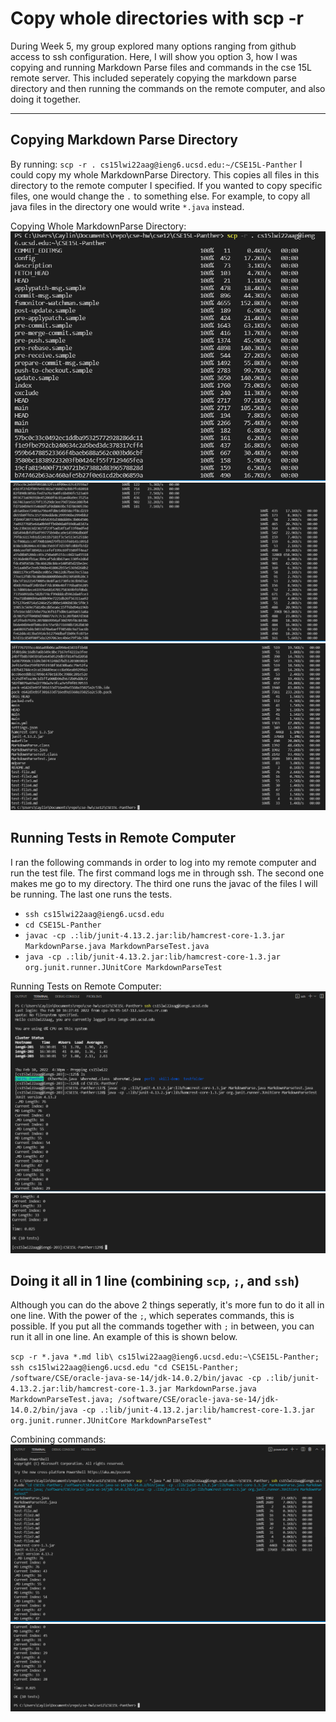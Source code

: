# Copy whole directories with scp -r
During Week 5, my group explored many options ranging from github access to ssh configuration. Here, I will show you option 3, how I was copying and running Markdown Parse files and commands in the cse 15L remote server. This included seperately copying the markdown parse directory and then running the commands on the remote computer, and also doing it together.

---
## Copying Markdown Parse Directory

By running: `scp -r . cs15lwi22aag@ieng6.ucsd.edu:~/CSE15L-Panther` I could copy my whole MarkdownParse Directory. This copies all files in this directory to the remote computer I specified. If you wanted to copy specific files, one would change the `.` to something else. For example, to copy all java files in the directory one would write `*.java` instead.

Copying Whole MarkdownParse Directory:
![Image](/labReport3Images/copyingFiles.PNG) 
![Image](/labReport3Images/copyingFiles2.PNG) 
![Image](/labReport3Images/copyingFiles3.PNG) 

## Running Tests in Remote Computer

I ran the following commands in order to log into my remote computer and run the test file. The first command logs me in through ssh. The second one makes me go to my directory. The third one runs the javac of the files I will be running. The last one runs the tests.

* `ssh cs15lwi22aag@ieng6.ucsd.edu` 
* `cd CSE15L-Panther`
* `javac -cp .:lib/junit-4.13.2.jar:lib/hamcrest-core-1.3.jar MarkdownParse.java MarkdownParseTest.java` 
* `java -cp .:lib/junit-4.13.2.jar:lib/hamcrest-core-1.3.jar org.junit.runner.JUnitCore MarkdownParseTest`

Running Tests on Remote Computer:
![Image](/labReport3Images/loginAndRun.PNG) 
![Image](/labReport3Images/loginAndRun2.PNG) 

## Doing it all in 1 line (combining `scp`, `;`, and `ssh`)

Although you can do the above 2 things seperatly, it's more fun to do it all in one line. With the power of the `;`, which seperates commands, this is possible. If you put all the commands together with `;` in between, you can run it all in one line. An example of this is shown below.

`scp -r *.java *.md lib\ cs15lwi22aag@ieng6.ucsd.edu:~\CSE15L-Panther; ssh cs15lwi22aag@ieng6.ucsd.edu "cd CSE15L-Panther; /software/CSE/oracle-java-se-14/jdk-14.0.2/bin/javac -cp .:lib/junit-4.13.2.jar:lib/hamcrest-core-1.3.jar MarkdownParse.java MarkdownParseTest.java; /software/CSE/oracle-java-se-14/jdk-14.0.2/bin/java -cp .:lib/junit-4.13.2.jar:lib/hamcrest-core-1.3.jar org.junit.runner.JUnitCore MarkdownParseTest"`

Combining commands:
![Image](/labReport3Images/part3.PNG) 
![Image](/labReport3Images/part3-1.PNG) 